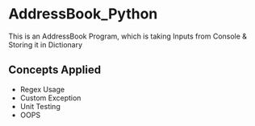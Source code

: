 # AddressBook_Python

This is an AddressBook Program, which is taking Inputs from Console & Storing it in Dictionary

## Concepts Applied

- Regex Usage
- Custom Exception
- Unit Testing
- OOPS
